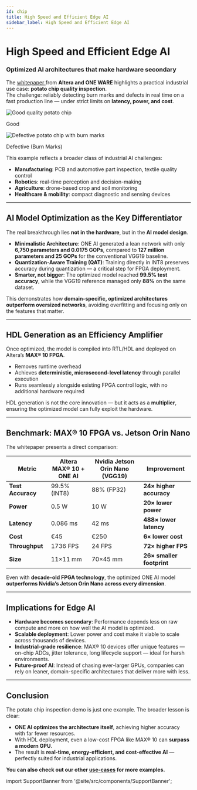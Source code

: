 ```yaml
---
id: chip
title: High Speed and Efficient Edge AI
sidebar_label: High Speed and Efficient Edge AI
---
```


# High Speed and Efficient Edge AI

### Optimized AI architectures that make hardware secondary

The <a href="https://go.altera.com/l/1090322/2025-04-18/2vvzbn" target="_blank" className="underline hover:no-underline">
              whitepaper
            </a> from **Altera and ONE WARE** highlights a practical industrial use case: **potato chip quality inspection**.  
The challenge: reliably detecting burn marks and defects in real time on a fast production line — under strict limits on **latency, power, and cost**.

<div style={{display: 'flex', justifyContent: 'center', gap: '20px', margin: '20px 0'}}>
  <div style={{textAlign: 'center'}}>
    <img src="/img/ai/one_ai_plugin/use_cases/chip/good.png" alt="Good quality potato chip" style={{height: '200px', objectFit: 'cover', borderRadius: '8px'}} />
    <p style={{marginTop: '8px', fontSize: '14px', color: '#c1c1c1ff'}}>Good</p>
  </div>
  <div style={{textAlign: 'center'}}>
    <img src="/img/ai/one_ai_plugin/use_cases/chip/defect.png" alt="Defective potato chip with burn marks" style={{height: '200px', objectFit: 'cover', borderRadius: '8px'}} />
    <p style={{marginTop: '8px', fontSize: '14px', color: '#c1c1c1ff'}}>Defective (Burn Marks)</p>
  </div>
</div>

This example reflects a broader class of industrial AI challenges:

* **Manufacturing**: PCB and automotive part inspection, textile quality control  
* **Robotics**: real-time perception and decision-making  
* **Agriculture**: drone-based crop and soil monitoring  
* **Healthcare & mobility**: compact diagnostic and sensing devices  

---

## AI Model Optimization as the Key Differentiator

The real breakthrough lies **not in the hardware**, but in the **AI model design**.

* **Minimalistic Architecture**: ONE AI generated a lean network with only **6,750 parameters and 0.0175 GOPs**, compared to **127 million parameters and 25 GOPs** for the conventional VGG19 baseline.  
* **Quantization-Aware Training (QAT)**: Training directly in INT8 preserves accuracy during quantization — a critical step for FPGA deployment.  
* **Smarter, not bigger**: The optimized model reached **99.5% test accuracy**, while the VGG19 reference managed only **88%** on the same dataset.  

This demonstrates how **domain-specific, optimized architectures outperform oversized networks**, avoiding overfitting and focusing only on the features that matter.  

---

## HDL Generation as an Efficiency Amplifier

Once optimized, the model is compiled into RTL/HDL and deployed on Altera’s **MAX® 10 FPGA**.

* Removes runtime overhead  
* Achieves **deterministic, microsecond-level latency** through parallel execution  
* Runs seamlessly alongside existing FPGA control logic, with no additional hardware required  

HDL generation is not the core innovation — but it acts as a **multiplier**, ensuring the optimized model can fully exploit the hardware.  

---

## Benchmark: MAX® 10 FPGA vs. Jetson Orin Nano

The whitepaper presents a direct comparison:

| Metric            | **Altera MAX® 10 + ONE AI** | **Nvidia Jetson Orin Nano (VGG19)** | Improvement               |
| ----------------- | --------------------------- | ----------------------------------- | ------------------------- |
| **Test Accuracy** | 99.5% (INT8)                | 88% (FP32)                          | **24× higher accuracy**   |
| **Power**         | 0.5 W                       | 10 W                                | **20× lower power**       |
| **Latency**       | 0.086 ms                    | 42 ms                               | **488× lower latency**    |
| **Cost**          | €45                         | €250                                | **6× lower cost**         |
| **Throughput**    | 1736 FPS                    | 24 FPS                              | **72× higher FPS**        |
| **Size**          | 11×11 mm                    | 70×45 mm                            | **26× smaller footprint** |

Even with **decade-old FPGA technology**, the optimized ONE AI model **outperforms Nvidia’s Jetson Orin Nano across every dimension**.  

---

## Implications for Edge AI

* **Hardware becomes secondary**: Performance depends less on raw compute and more on how well the AI model is optimized.  
* **Scalable deployment**: Lower power and cost make it viable to scale across thousands of devices.  
* **Industrial-grade resilience**: MAX® 10 devices offer unique features — on-chip ADCs, jitter tolerance, long lifecycle support — ideal for harsh environments.  
* **Future-proof AI**: Instead of chasing ever-larger GPUs, companies can rely on leaner, domain-specific architectures that deliver more with less.  

---

## Conclusion

The potato chip inspection demo is just one example. The broader lesson is clear:

* **ONE AI optimizes the architecture itself**, achieving higher accuracy with far fewer resources.  
* With HDL deployment, even a low-cost FPGA like MAX® 10 can **surpass a modern GPU**.  
* The result is **real-time, energy-efficient, and cost-effective AI** — perfectly suited for industrial applications.  

**You can also check out our other [use-cases](/docs/one-ai/use-cases/) for more examples.**

import SupportBanner from '@site/src/components/SupportBanner';

<SupportBanner subject="ONE AI Use Cases Support" />
